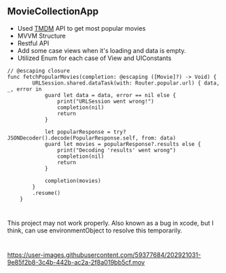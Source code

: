 ## MovieCollectionApp

* Used <a href="https://www.themoviedb.org" alt="">TMDM</a> API to get most popular movies
* MVVM Structure
* Restful API 
* Add some case views when it's loading and data is empty.
* Utilized Enum for each case of View and UIConstants

```
// @escaping closure
func fetchPopularMovies(completion: @escaping ([Movie]?) -> Void) {
        URLSession.shared.dataTask(with: Router.popular.url) { data, _, error in
            guard let data = data, error == nil else {
                print("URLSession went wrong!")
                completion(nil)
                return
            }

            let popularResponse = try? JSONDecoder().decode(PopularResponse.self, from: data)
            guard let movies = popularResponse?.results else {
                print("Decoding 'results' went wrong")
                completion(nil)
                return
            }

            completion(movies)
        }
        .resume()
    }
```

#
This project may not work properly. Also known as a bug in xcode, but I think, can use environmentObject to resolve this temporarily.
#  
https://user-images.githubusercontent.com/59377684/202921031-9e85f2b8-3c4b-442b-ac2a-2f8a019bb5cf.mov

